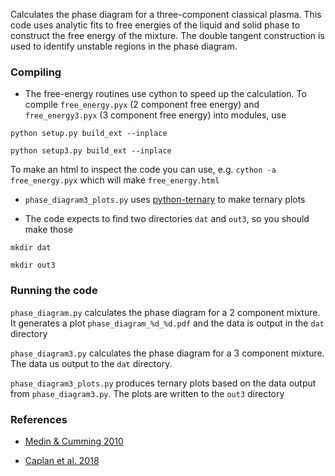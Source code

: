 Calculates the phase diagram for a three-component classical plasma. This code uses analytic fits to free energies of the liquid and solid phase to construct the free energy of the mixture. The double tangent construction is used to identify unstable regions in the phase diagram.

### Compiling

* The free-energy routines use cython to speed up the calculation. To compile  `free_energy.pyx` (2 component free energy) and `free_energy3.pyx` (3 component free energy) into modules, use

`python setup.py build_ext --inplace`

`python setup3.py build_ext --inplace`

To make an html to inspect the code you can use, e.g.
`cython -a free_energy.pyx`
which will make   `free_energy.html`

* `phase_diagram3_plots.py` uses [python-ternary](https://github.com/marcharper/python-ternary) to make ternary plots

* The code expects to find two directories `dat` and `out3`, so you should make those

`mkdir dat`

`mkdir out3`

### Running the code

`phase_diagram.py` calculates the phase diagram for a 2 component mixture. It generates a plot `phase_diagram_%d_%d.pdf` and the data is output in the `dat` directory

`phase_diagram3.py` calculates the phase diagram for a 3 component mixture. The data us output to the `dat` directory. 

`phase_diagram3_plots.py` produces ternary plots based on the data output from `phase_diagram3.py`. The plots are written to the `out3` directory

### References

* [Medin & Cumming 2010](https://ui.adsabs.harvard.edu/abs/2010PhRvE..81c6107M/abstract)

* [Caplan et al. 2018](https://ui.adsabs.harvard.edu/abs/2018ApJ...860..148C/abstract)
